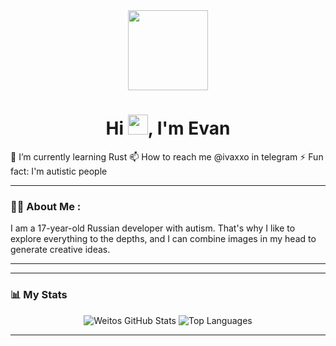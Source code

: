 <div id="header" align="center">
  <img src="https://media.giphy.com/media/M9gbBd9nbDrOTu1Mqx/giphy.gif" width="128"/>

  <h1>
    Hi  <img src="https://media.giphy.com/media/hvRJCLFzcasrR4ia7z/giphy.gif" width="32px"/>, I'm Evan
  </h1>
</div>

🌱 I’m currently learning Rust
📫 How to reach me @ivaxxo in telegram
⚡ Fun fact: I'm autistic people

---

### :man_technologist: About Me :

I am a 17-year-old Russian developer with autism. That's why I like to explore everything to the depths, and I can combine images in my head to generate creative ideas.

---

---

### 📊 My Stats

<p align="center">
  <img src="https://github-readme-stats.vercel.app/api?username=Weitos&show_icons=true&hide_title=true&count_private=true&theme=dark" alt="Weitos GitHub Stats" />
  <img src="https://github-readme-stats.vercel.app/api/top-langs/?username=Weitos&theme=dark&layout=compact" alt="Top Languages" />
</p>

---

<!--
**Weitos/Weitos** is a ✨ _special_ ✨ repository because its `README.md` (this file) appears on your GitHub profile.

Here are some ideas to get you started:

- 🔭 I’m currently working on ...
- 🌱 I’m currently learning ...
- 👯 I’m looking to collaborate on ...
- 🤔 I’m looking for help with ...
- 💬 Ask me about ...
- 📫 How to reach me: ...
- 😄 Pronouns: ...
- 
-->
